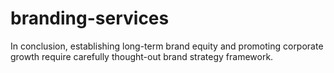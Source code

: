 # branding-services
In conclusion, establishing long-term brand equity and promoting corporate growth require carefully thought-out brand strategy framework.

